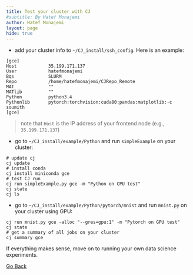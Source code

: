 ```yaml
---
title: Test your cluster with CJ 
#subtitle: By Hatef Monajemi
author: Hatef Monajemi
layout: page
hide: true
---
```


* add your cluster info to `~/CJ_install/ssh_config`. Here is an example:    

```
[gce]
Host	        35.199.171.137
User            hatefmonajemi
Bqs             SLURM
Repo            /home/hatefmonajemi/CJRepo_Remote
MAT             ""
MATlib          ""
Python          python3.4
Pythonlib       pytorch:torchvision:cuda80:pandas:matplotlib:-c soumith
[gce]

```
> note that `Host` is the IP address of your frontend node (e.g., `35.199.171.137`)


* go to `~/CJ_install/example/Python` and run `simpleExample` on your cluster:      

```
# update cj
cj update
# install conda
cj install miniconda gce
# test CJ run
cj run simpleExample.py gce -m "Python on CPU test"
cj state
cj ls
```     
* go to `~/CJ_install/example/Python/pytorch/mnist` and run `mnist.py` on your cluster using GPU:   

```
cj run mnist.py gce -alloc "--gres=gpu:1" -m "Pytorch on GPU test"
cj state
# get a summary of all jobs on your cluster
cj summary gce
```

If everything makes sense, move on to running your own data science experiments.

[Go Back](monajemi-murri-model)
